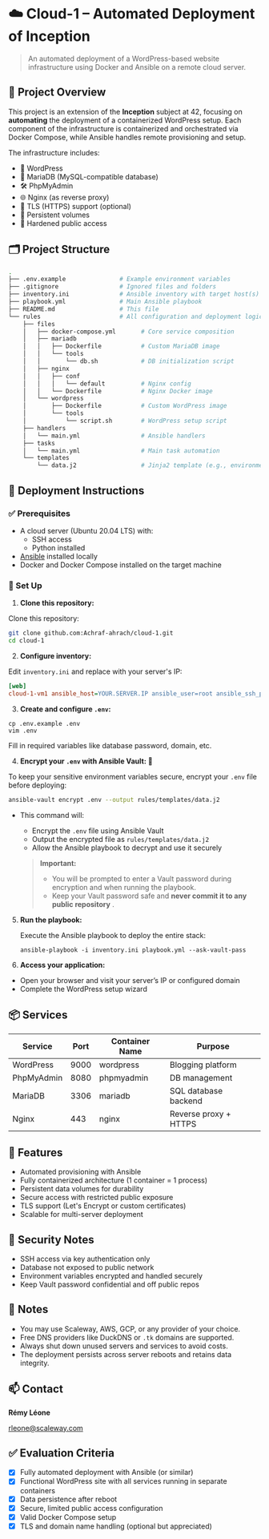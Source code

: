 # ☁️ Cloud-1 – Automated Deployment of Inception

> An automated deployment of a WordPress-based website infrastructure using Docker and Ansible on a remote cloud server.

## 📜 Project Overview

This project is an extension of the **Inception** subject at 42, focusing on **automating** the deployment of a containerized WordPress setup. Each component of the infrastructure is containerized and orchestrated via Docker Compose, while Ansible handles remote provisioning and setup.

The infrastructure includes:

- 🔧 WordPress
- 🐬 MariaDB (MySQL-compatible database)
- 🛠️ PhpMyAdmin
- 🌐 Nginx (as reverse proxy)
- 🔐 TLS (HTTPS) support (optional)
- 🔁 Persistent volumes
- 🔐 Hardened public access

## 🗂️ Project Structure

```bash
.
├── .env.example               # Example environment variables
├── .gitignore                 # Ignored files and folders
├── inventory.ini              # Ansible inventory with target host(s)
├── playbook.yml               # Main Ansible playbook
├── README.md                  # This file
└── rules                      # All configuration and deployment logic
    ├── files
    │   ├── docker-compose.yml       # Core service composition
    │   ├── mariadb
    │   │   ├── Dockerfile           # Custom MariaDB image
    │   │   └── tools
    │   │       └── db.sh            # DB initialization script
    │   ├── nginx
    │   │   ├── conf
    │   │   │   └── default          # Nginx config
    │   │   └── Dockerfile           # Nginx Docker image
    │   └── wordpress
    │       ├── Dockerfile           # Custom WordPress image
    │       └── tools
    │           └── script.sh        # WordPress setup script
    ├── handlers
    │   └── main.yml                 # Ansible handlers
    ├── tasks
    │   └── main.yml                 # Main task automation
    └── templates
        └── data.j2                  # Jinja2 template (e.g., environment files)
```

## 🚀 Deployment Instructions

### ✅ Prerequisites

- A cloud server (Ubuntu 20.04 LTS) with:
  - SSH access
  - Python installed
- [Ansible]() installed locally
- Docker and Docker Compose installed on the target machine

### 🔐 Set Up



1. **Clone this repository:**

Clone this repository:

```bash
git clone github.com:Achraf-ahrach/cloud-1.git
cd cloud-1
```



2. **Configure inventory:**

Edit `inventory.ini` and replace with your server's IP:

```ini
[web]
cloud-1-vm1 ansible_host=YOUR.SERVER.IP ansible_user=root ansible_ssh_private_key_file=~/.ssh/id_ed25519
```



3. **Create and configure `.env`:**

```
cp .env.example .env
vim .env
```

Fill in required variables like database password, domain, etc.



4. **Encrypt your `.env` with Ansible Vault: 🔐**

To keep your sensitive environment variables secure, encrypt your `.env` file before deploying:

```bash
ansible-vault encrypt .env --output rules/templates/data.j2
```

- This command will:

  - Encrypt the `.env` file using Ansible Vault
  - Output the encrypted file as `rules/templates/data.j2`
  - Allow the Ansible playbook to decrypt and use it securely

  > **Important:**
  >
  > - You will be prompted to enter a Vault password during encryption and when running the playbook.
  > - Keep your Vault password safe and **never commit it to any public repository** .




5. **Run the playbook:**

     Execute the Ansible playbook to deploy the entire stack:

     ```
     ansible-playbook -i inventory.ini playbook.yml --ask-vault-pass
     ```




6. **Access your application:**

- Open your browser and visit your server’s IP or configured domain
- Complete the WordPress setup wizard

## 📦 Services

| Service    | Port | Container Name | Purpose               |
| ---------- | ---- | -------------- | --------------------- |
| WordPress  | 9000 | wordpress      | Blogging platform     |
| PhpMyAdmin | 8080 | phpmyadmin     | DB management         |
| MariaDB    | 3306 | mariadb        | SQL database backend  |
| Nginx      | 443  | nginx          | Reverse proxy + HTTPS |

## 🔄 Features

- Automated provisioning with Ansible
- Fully containerized architecture (1 container = 1 process)
- Persistent data volumes for durability
- Secure access with restricted public exposure
- TLS support (Let's Encrypt or custom certificates)
- Scalable for multi-server deployment

## 🔐 Security Notes

- SSH access via key authentication only
- Database not exposed to public network
- Environment variables encrypted and handled securely
- Keep Vault password confidential and off public repos

## 📝 Notes

- You may use Scaleway, AWS, GCP, or any provider of your choice.
- Free DNS providers like DuckDNS or `.tk` domains are supported.
- Always shut down unused servers and services to avoid costs.
- The deployment persists across server reboots and retains data integrity.

## 📫 Contact

**Rémy Léone**

[rleone@scaleway.com]()

## ✅ Evaluation Criteria

- [x] Fully automated deployment with Ansible (or similar)
- [x] Functional WordPress site with all services running in separate containers
- [x] Data persistence after reboot
- [x] Secure, limited public access configuration
- [x] Valid Docker Compose setup
- [x] TLS and domain name handling (optional but appreciated)
